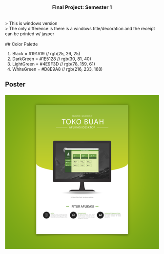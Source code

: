 # <h3 align="center">Final Project: Semester 1</h3>

<br>
> This is windows version <br>
> The only difference is there is a windows title/decoration and the receipt can be printed w/ jasper<br>
<br>
## Color Palette

1. Black = #191A19 // rgb(25, 26, 25)
2. DarkGreen = #1E5128 // rgb(30, 81, 40)
3. LightGreen = #4E9F3D // rgb(78, 159, 61)
4. WhiteGreen = #D8E9A8 // rgb(216, 233, 168)

## Poster

![arghhh](posterWin.png)
